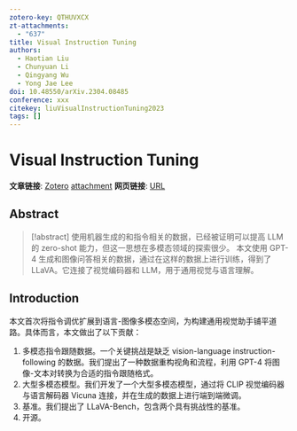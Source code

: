 ```yaml
---
zotero-key: QTHUVXCX
zt-attachments:
  - "637"
title: Visual Instruction Tuning
authors:
  - Haotian Liu
  - Chunyuan Li
  - Qingyang Wu
  - Yong Jae Lee
doi: 10.48550/arXiv.2304.08485
conference: xxx
citekey: liuVisualInstructionTuning2023
tags: []
---
```

# Visual Instruction Tuning

**文章链接**: [Zotero](zotero://select/library/items/QTHUVXCX) [attachment](<file:///home/ilot/Documents/Zotero/storage/VA2JBC42/Liu%20%E7%AD%89%20-%202023%20-%20Visual%20Instruction%20Tuning.pdf>)
**网页链接**: [URL](http://arxiv.org/abs/2304.08485)
## Abstract

>[!abstract]
> 使用机器生成的和指令相关的数据，已经被证明可以提高 LLM 的 zero-shot 能力，但这一思想在多模态领域的探索很少。
> 本文使用 GPT-4 生成和图像问答相关的数据，通过在这样的数据上进行训练，得到了 LLaVA。它连接了视觉编码器和 LLM，用于通用视觉与语言理解。

## Introduction
本文首次将指令调优扩展到语言-图像多模态空间，为构建通用视觉助手铺平道路。具体而言，本文做出了以下贡献：  
1. 多模态指令跟随数据。一个关键挑战是缺乏 vision-language instruction-following 的数据。我们提出了一种数据重构视角和流程，利用 GPT-4 将图像-文本对转换为合适的指令跟随格式。  
2. 大型多模态模型。我们开发了一个大型多模态模型，通过将 CLIP 视觉编码器与语言解码器 Vicuna 连接，并在生成的数据上进行端到端微调。
3. 基准。我们提出了 LLaVA-Bench，包含两个具有挑战性的基准。
4. 开源。